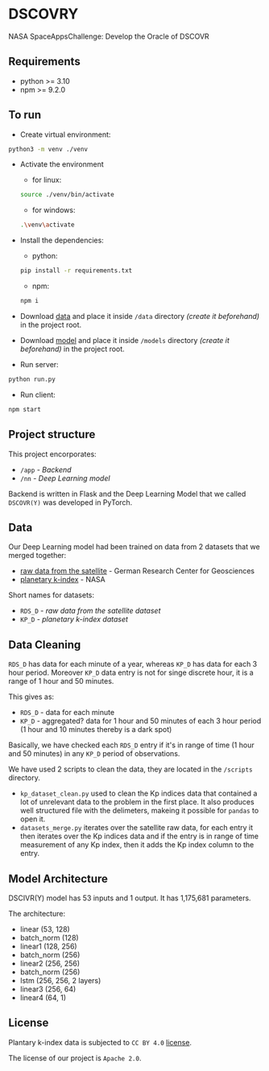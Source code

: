 # DSCOVRY

NASA SpaceAppsChallenge: Develop the Oracle of DSCOVR

## Requirements

- python >= 3.10
- npm >= 9.2.0

## To run

- Create virtual environment:

```sh
python3 -m venv ./venv
```

- Activate the environment

  - for linux:

  ```sh
  source ./venv/bin/activate
  ```

  - for windows:

  ```sh
  .\venv\activate
  ```

- Install the dependencies:

  - python:

  ```sh
  pip install -r requirements.txt
  ```

  - npm:

  ```sh
  npm i
  ```

- Download [data](https://github.com/CommanderXA/dscovry/releases/tag/data) and place it inside `/data` directory _*(create it beforehand)*_ in the project root.
- Download [model](https://github.com/CommanderXA/dscovry/releases/tag/model) and place it inside `/models` directory _(create it beforehand)_ in the project root.

- Run server:

```sh
python run.py
```

- Run client:

```sh
npm start
```

## Project structure

This project encorporates:

- `/app` - _*Backend*_
- `/nn` - _*Deep Learning model*_

Backend is written in Flask and the Deep Learning Model that we called `DSCOVR(Y)` was developed in PyTorch.

## Data

Our Deep Learning model had been trained on data from 2 datasets that we merged together:

- [raw data from the satellite](https://www.spaceappschallenge.org/develop-the-oracle-of-dscovr-experimental-data-repository/) - German Research Center for Geosciences
- [planetary k-index](https://www-app3.gfz-potsdam.de/kp_index/Kp_ap_since_1932.txt) - NASA

Short names for datasets:

- `RDS_D` - _*raw data from the satellite dataset*_
- `KP_D` - _*planetary k-index dataset*_

## Data Cleaning

`RDS_D` has data for each minute of a year, whereas `KP_D` has data for each 3 hour period. Moreover `KP_D` data entry is not for singe discrete hour, it is a range of 1 hour and 50 minutes.

This gives as:

- `RDS_D` - data for each minute
- `KP_D` - aggregated? data for 1 hour and 50 minutes of each 3 hour period (1 hour and 10 minutes thereby is a dark spot)

Basically, we have checked each `RDS_D` entry if it's in range of time (1 hour and 50 minutes) in any `KP_D` period of observations.

We have used 2 scripts to clean the data, they are located in the `/scripts` directory.

- `kp_dataset_clean.py` used to clean the Kp indices data that contained a lot of unrelevant data to the problem in the first place. It also produces well structured file with the delimeters, makeing it possible for `pandas` to open it.
- `datasets_merge.py` iterates over the satellite raw data, for each entry it then iterates over the Kp indices data and if the entry is in range of time measurement of any Kp index, then it adds the Kp index column to the entry.

## Model Architecture

DSCIVR(Y) model has 53 inputs and 1 output.
It has 1,175,681 parameters.

The architecture:

- linear (53, 128)
- batch_norm (128)
- linear1 (128, 256)
- batch_norm (256)
- linear2 (256, 256)
- batch_norm (256)
- lstm (256, 256, 2 layers)
- linear3 (256, 64)
- linear4 (64, 1)

## License

Plantary k-index data is subjected to `CC BY 4.0` [license](https://creativecommons.org/licenses/by/4.0/).

The license of our project is `Apache 2.0`.
